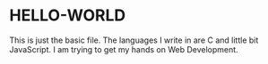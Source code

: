 # HELLO-WORLD
This is just the basic file.
The languages I write in are C and little bit JavaScript.
I am trying to get my hands on Web Development.
